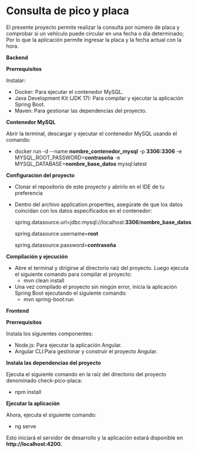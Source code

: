 # Consulta de pico y placa


El presente proyecto permite realizar la consulta por número de placa y comprobar si un vehículo puede circular en una fecha o día determinado; Por lo que la aplicación permite ingresar la placa y la fecha actual con la hora.

**Backend**

**Prerrequisitos**

Instalar:
- Docker: Para ejecutar el contenedor MySQL.
- Java Development Kit (JDK 17): Para compilar y ejecutar la aplicación Spring Boot.
- Maven: Para gestionar las dependencias del proyecto.

**Contenedor MySQL**

Abrir la terminal, descargar y ejecutar el contenedor MySQL usando el comando:
  - docker run -d --name **nombre_contenedor_mysql** -p **3306:3306** -e MYSQL_ROOT_PASSWORD=**contraseña** -e MYSQL_DATABASE=**nombre_base_datos** mysql:latest
  
**Configuracion del proyecto**

- Clonar el repositorio de este proyecto y abrirlo en el IDE de tu preferencia
- Dentro del archivo application.properties, asegúrate de que los datos coincidan con los datos especificados en el contenedor:

     spring.datasource.url=jdbc:mysql://localhost:**3306**/**nombre_base_datos**
     
     spring.datasource.username=**root**
     
     spring.datasource.password=**contraseña**
     
   
**Compilación y ejecución**
- Abre el terminal y dirigirse al directorio raíz del proyecto. Luego ejecuta el siguiente comando para compilar el proyecto:
    - mvn clean install
- Una vez compilado el proyecto sin ningún error, inicia la aplicación Spring Boot ejecutando el siguiente comando:
    - mvn spring-boot:run

**Frontend**

**Prerrequisitos**

Instala los siguientes componentes:

- Node.js: Para ejecutar la aplicación Angular.
- Angular CLI:Para gestionar y construir el proyecto Angular.

**Instala las dependencias del proyecto**

Ejecuta el siguiente comando en la raíz del directorio del proyecto denominado check-pico-placa:
  - npm install

**Ejecutar la aplicación**

Ahora, ejecuta el siguiente comando:
  - ng serve

Esto iniciará el servidor de desarrollo y la aplicación estará disponible en **http://localhost:4200.**
